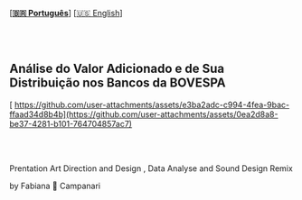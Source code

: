 
\[**[🇧🇷 Português](README.pt_BR.md)**\] \[[🇺🇸 English](README.md)\]


<br><br>



## Análise do Valor Adicionado e de Sua Distribuição nos Bancos da BOVESPA

  <!-- Início do Cabeçalho -->

[  https://github.com/user-attachments/assets/e3ba2adc-c994-4fea-9bac-ffaad34d8b4b](https://github.com/user-attachments/assets/0ea2d8a8-be37-4281-b101-764704857ac7)

<br><br>


Prentation Art Direction and Design , Data Analyse and Sound Design Remix 

by Fabiana  🚀 Campanari 





